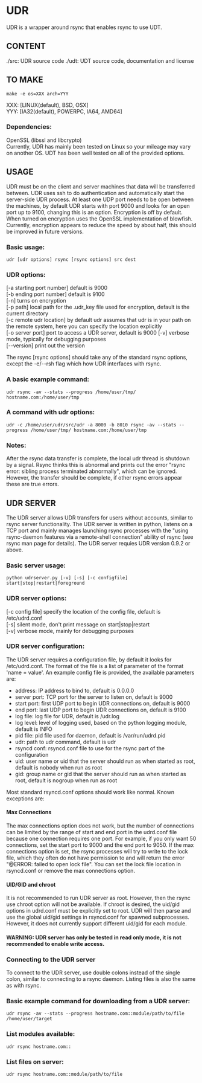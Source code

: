 UDR
===

UDR is a wrapper around rsync that enables rsync to use UDT.

CONTENT
-------
./src:     UDR source code
./udt:	   UDT source code, documentation and license

TO MAKE
------- 
    make -e os=XXX arch=YYY 

XXX: [LINUX(default), BSD, OSX]   
YYY: [IA32(default), POWERPC, IA64, AMD64]  

### Dependencies:
OpenSSL (libssl and libcrypto)  
Currently, UDR has mainly been tested on Linux so your mileage may vary on another OS. UDT has been well tested on all of the provided options.

USAGE
------
UDR must be on the client and server machines that data will be transferred between. UDR uses ssh to do authentication and automatically start the server-side UDR process. At least one UDP port needs to be open between the machines, by default UDR starts with port 9000 and looks for an open port up to 9100, changing this is an option. Encryption is off by default. When turned on encryption uses the OpenSSL implementation of blowfish. Currently, encryption appears to reduce the speed by about half, this should be improved in future versions. 

### Basic usage:
    udr [udr options] rsync [rsync options] src dest

### UDR options: 
[-a starting port number] default is 9000  
[-b ending port number] default is 9100  
[-n] turns on encryption  
[-p path] local path for the .udr_key file used for encryption, default is the current directory   
[-c remote udr location] by default udr assumes that udr is in your path on the remote system, here you can specify the location explicitly  
[-o server port] port to access a UDR server, default is 9000
[-v] verbose mode, typically for debugging purposes  
[--version] print out the version  

The rsync [rsync options] should take any of the standard rsync options, except the -e/--rsh flag which how UDR interfaces with rsync.

### A basic example command:
    udr rsync -av --stats --progress /home/user/tmp/ hostname.com:/home/user/tmp

### A command with udr options:
    udr -c /home/user/udr/src/udr -a 8000 -b 8010 rsync -av --stats --progress /home/user/tmp/ hostname.com:/home/user/tmp

### Notes:
After the rsync data transfer is complete, the local udr thread is shutdown by a signal. Rsync thinks this is abnormal and prints out the error "rsync error: sibling process terminated abnormally", which can be ignored. However, the transfer should be complete, if other rsync errors appear these are true errors.

UDR SERVER
----------
The UDR server allows UDR transfers for users without accounts, similar to rsync server functionality. The UDR server is written in python, listens on a TCP port and mainly manages launching rsync processes with the "using rsync-daemon features via a remote-shell connection" ability of rsync (see rsync man page for details). The UDR server requies UDR version 0.9.2 or above.

### Basic server usage:
    python udrserver.py [-v] [-s] [-c configfile] start|stop|restart|foreground

### UDR server options:
[-c config file] specify the location of the config file, default is /etc/udrd.conf  
[-s] silent mode, don't print message on start|stop|restart  
[-v] verbose mode, mainly for debugging purposes  


### UDR server configuration:
The UDR server requires a configuration file, by default it looks for /etc/udrd.conf. The format of the file is a list of parameter of the format 'name = value'. An example config file is provided, the available parameters are:

- address: IP address to bind to, default is 0.0.0.0
- server port: TCP port for the server to listen on, default is 9000
- start port: first UDP port to begin UDR connections on, default is 9000
- end port: last UDP port to begin UDR connections on, default is 9100
- log file: log file for UDR, default is <current working dir>/udr.log
- log level: level of logging used, based on the python logging module, default is INFO
- pid file: pid file used for daemon, default is /var/run/udrd.pid
- udr: path to udr command, default is udr
- rsyncd conf: rsyncd.conf file to use for the rsync part of the configuration
- uid: user name or uid that the server should run as when started as root, default is nobody when run as root
- gid: group name or gid that the server should run as when started as root, default is nogroup when run as root 

Most standard rsyncd.conf options should work like normal. Known exceptions are:

#### Max Connections
The max connections option does not work, but the number of connections can be limited by the range of start and end port in the udrd.conf file because one connection requires one port. For example, if you only want 50 connections, set the start port to 9000 and the end port to 9050. If the max connections option is set, the rsync processes will try to write to the lock file, which they often do not have permission to and will return the error "@ERROR: failed to open lock file". You can set the lock file location in rsyncd.conf or remove the max connections option.

#### UID/GID and chroot
It is not recommended to run UDR server as root. However, then the rsync use chroot option will not be available. If chroot is desired, the uid/gid options in udrd.conf must be explicitly set to root. UDR will then parse and use the global uid/gid settings in rsyncd.conf for spawned subprocesses. However, it does not currently support different uid/gid for each module.

#### WARNING: UDR server has only be tested in read only mode, it is not recommended to enable write access.

### Connecting to the UDR server
To connect to the UDR server, use double colons instead of the single colon, similar to connecting to a rsync daemon. Listing files is also the same as with rsync.

### Basic example command for downloading from a UDR server:
    udr rsync -av --stats --progress hostname.com::module/path/to/file /home/user/target

### List modules available:
    udr rsync hostname.com::

### List files on server:
    udr rsync hostname.com::module/path/to/file 



